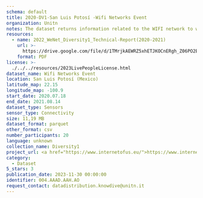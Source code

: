 ```yaml
---
schema: default
title: 2020-DV1-San Luis Potosí -Wifi Networks Event
organization: Unitn
notes: The dataset returns information related to the WIFI network to which the phone is connected to, if connected will also report the WIFI network id. It is part of Wenet Diversity 1 data collection, which contains data about the everyday life activities of students coming from 8 different universities located in China, Denmark, India, Italy, Mexico, Mongolia, Paraguay and UK. The data were collected via questionnaires, data coming from 27 smartphone sensors associated to thousand self-reported annotations over a period of 4 weeks.
resources:
  - name: 2022_WeNet_Diversity1_Technical-Report(2020-2021)
    url: >-
      https://drive.google.com/file/d/1TMrjkAEWRZ5xhETJKOCnERgh_Z06PO2E/view?usp=drive_link
    format: PDF
license: >-
  ./../../resources/2023LivePeopleLicense.html
dataset_name: Wifi Networks Event
location: San Luis Potosí (Mexico)
latitude_map: 22.15
longitude_map: -100.9
start_date: 2020.07.18 
end_date: 2021.08.14 
dataset_type: Sensors
sensor_type: Connectivity
size: 11,19 MB
dataset_format: parquet
other_format: csv
number_participants: 20
language: unknown
collection_name: Diversity1
project_url: <a href="https://www.internetofus.eu/">https://www.internetofus.eu/</a>
category:
  - Dataset
5_stars: 3
publication_date: 2023-11-30 00:00:00
identifier: 004.AAAD.AAH.AO
request_contact: datadistribution.knowdive@unitn.it
---
```

